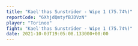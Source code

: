 ```yaml
---
title: "Kael'thas Sunstrider - Wipe 1 (75.74%)"
reportCode: "6XhjdQmtyfBJDVzN"
player: "Torinoo"
fight: "Kael'thas Sunstrider - Wipe 1 (75.74%)"
date: 2021-10-03T19:05:08.133000+00:00
---
```


